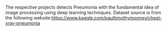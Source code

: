 The respective projects detects Pneumonia with the fundamental idea of image processing using deep learning techniques. Dataset source is from the following website:https://www.kaggle.com/paultimothymooney/chest-xray-pneumonia
